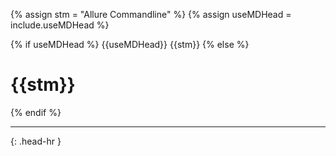 <!-- _includes/docs/env/allure-commandline/ -->

<!-- USE CASE -->
<!-- 1. include docs/env/allure-commandline/title.md -->
<!-- 2. include docs/env/allure-commandline/title.md useMDHead="###" -->

{% assign stm = "Allure Commandline" %}
{% assign useMDHead = include.useMDHead %}

{% if useMDHead %}
{{useMDHead}} {{stm}}
{% else %}
<h1>{{stm}}</h1>
{% endif %}
<hr>{: .head-hr }
